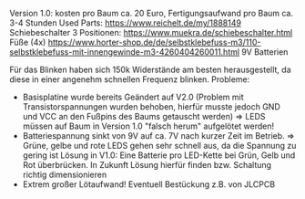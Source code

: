 Version 1.0: kosten pro Baum ca. 20 Euro, Fertigungsaufwand pro Baum ca. 3-4 Stunden
Used Parts:
https://www.reichelt.de/my/1888149
Schiebeschalter 3 Positionen: https://www.muekra.de/schiebeschalter.html
Füße (4x) https://www.horter-shop.de/de/selbstklebefuss-m3/110-selbstklebefuss-mit-innengewinde-m3-4260404260011.html
9V Batterien

Für das Blinken haben sich 150k Widerstände am besten herausgestellt, da diese in einer angenehm schnellen  Frequenz blinken.
Probleme:
- Basisplatine wurde bereits Geändert auf V2.0 (Problem mit Transistorspannungen wurden behoben, hierfür musste jedoch GND und VCC an den Fußpins des Baums getauscht werden) => LEDS müssen auf Baum in Version 1.0 "falsch herum" aufgelötet werden!
- Batteriespannung sinkt von 9V auf ca. 7V nach kurzer Zeit im Betrieb. => Grüne, gelbe und rote LEDS gehen sehr schnell aus, da die Spannung zu gering ist
  Lösung in V1.0: Eine Batterie pro LED-Kette bei Grün, Gelb und Rot überbrücken. In Zukunft Lösung hierfür finden bzw. Schaltung richtig dimensionieren
- Extrem großer Lötaufwand! Eventuell Bestückung z.B. von JLCPCB


